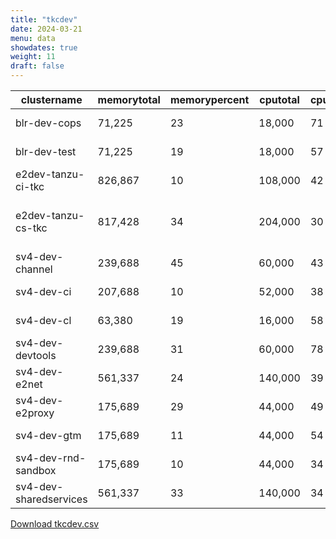 ```yaml
---
title: "tkcdev"
date: 2024-03-21
menu: data
showdates: true
weight: 11
draft: false
---
```

<!--more-->
| clustername            | memorytotal | memorypercent | cputotal | cpupercent | nodecount | health  | message                     |
| ---------------------- | ----------- | ------------- | -------- | ---------- | --------- | ------- | --------------------------- |
| blr-dev-cops           |      71,225 |            23 |   18,000 |         71 |         6 | HEALTHY | Cluster is healthy          |
| blr-dev-test           |      71,225 |            19 |   18,000 |         57 |         6 | HEALTHY | Cluster is healthy          |
| e2dev-tanzu-ci-tkc     |     826,867 |            10 |  108,000 |         42 |         9 | HEALTHY | Cluster is healthy          |
| e2dev-tanzu-cs-tkc     |     817,428 |            34 |  204,000 |         30 |        27 | WARNING | 1 node is in WARNING state. |
| sv4-dev-channel        |     239,688 |            45 |   60,000 |         43 |         9 | HEALTHY | Cluster is healthy          |
| sv4-dev-ci             |     207,688 |            10 |   52,000 |         38 |         8 | HEALTHY | Cluster is healthy          |
| sv4-dev-cl             |      63,380 |            19 |   16,000 |         58 |         5 | HEALTHY | Cluster is healthy          |
| sv4-dev-devtools       |     239,688 |            31 |   60,000 |         78 |         9 | HEALTHY | Cluster is healthy          |
| sv4-dev-e2net          |     561,337 |            24 |  140,000 |         39 |        11 | HEALTHY | Cluster is healthy          |
| sv4-dev-e2proxy        |     175,689 |            29 |   44,000 |         49 |         7 | HEALTHY | Cluster is healthy          |
| sv4-dev-gtm            |     175,689 |            11 |   44,000 |         54 |         7 | HEALTHY | Cluster is healthy          |
| sv4-dev-rnd-sandbox    |     175,689 |            10 |   44,000 |         34 |         7 | HEALTHY | Cluster is healthy          |
| sv4-dev-sharedservices |     561,337 |            33 |  140,000 |         34 |        11 | HEALTHY | Cluster is healthy          |
[Download tkcdev.csv](/csv/tkcdev.csv)
